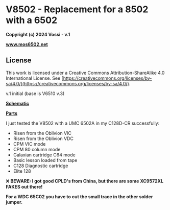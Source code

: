 # V8502 - Replacement for a 8502 with a 6502  

**Copyright (c) 2024 Vossi - v.1**

**www.mos6502.net**

## License
This work is licensed under a Creative Commons Attribution-ShareAlike 4.0
International License. See [https://creativecommons.org/licenses/by-sa/4.0/](https://creativecommons.org/licenses/by-sa/4.0/).

v.1 initial (base is V6510 v.3)

**[Schematic](https://github.com/vossi1/v8502/blob/master/v8502_v1.png)**

**[Parts](https://github.com/vossi1/v8502/blob/master/parts.txt)**

I  just tested the V8502 with a UMC 6502A in my C128D-CR successfully:
- Risen from the Oblivion VIC
- Risen from the Oblivion VDC
- CPM VIC mode
- CPM 80 column mode
- Galaxian cartridge C64 mode
- Basic lesson loaded from tape
- C128 Diagnostic cartridge
- Elite 128

:x: **BEWARE: I got good CPLD's from China, but there are some XC9572XL FAKES out there!**

**For a WDC 65C02 you have to cut the small trace in the other solder jumper.**